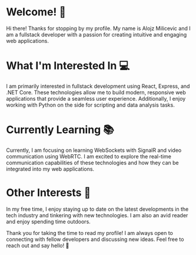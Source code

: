 # Welcome! 🎉

Hi there! Thanks for stopping by my profile. My name is Alojz Milicevic and I am a fullstack developer with a passion for creating intuitive and engaging web applications.

# What I'm Interested In 💻

I am primarily interested in fullstack development using React, Express, and .NET Core. These technologies allow me to build modern, responsive web applications that provide a seamless user experience. Additionally, I enjoy working with Python on the side for scripting and data analysis tasks.

# Currently Learning 📚

Currently, I am focusing on learning WebSockets with SignalR and video communication using WebRTC. I am excited to explore the real-time communication capabilities of these technologies and how they can be integrated into my web applications.

# Other Interests 🌟

In my free time, I enjoy staying up to date on the latest developments in the tech industry and tinkering with new technologies. I am also an avid reader and enjoy spending time outdoors.

Thank you for taking the time to read my profile! I am always open to connecting with fellow developers and discussing new ideas. Feel free to reach out and say hello! 💬



